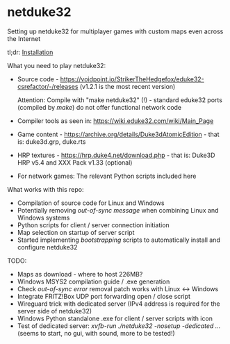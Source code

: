 # netduke32
Setting up netduke32 for multiplayer games with custom maps even across the Internet

tl;dr: [Installation](INSTALLATION.md)

What you need to play netduke32:

* Source code - https://voidpoint.io/StrikerTheHedgefox/eduke32-csrefactor/-/releases (v1.2.1 is the most recent version)
  
  Attention: Compile with "make netduke32" (!) - standard eduke32 ports (compiled by *make*) do not offer functional network code
* Compiler tools as seen in: https://wiki.eduke32.com/wiki/Main_Page
* Game content - https://archive.org/details/Duke3dAtomicEdition - that is: duke3d.grp, duke.rts
* HRP textures - https://hrp.duke4.net/download.php - that is: Duke3D HRP v5.4 and XXX Pack v1.33 (optional)
* For network games: The relevant Python scripts included here

What works with this repo: 

* Compilation of source code for Linux and Windows
* Potentially removing *out-of-sync message* when combining Linux and Windows systems
* Python scripts for client / server connection initiation
* Map selection on startup of server script
* Started implementing *bootstrapping* scripts to automatically install and configure netduke32
  
TODO: 

* Maps as download - where to host 226MB?
* Windows MSYS2 compilation guide / .exe generation
* Check *out-of-sync error* removal patch works with Linux <-> Windows
* Integrate FRITZ!Box UDP port forwarding open / close script
* Wireguard trick with dedicated server (IPv4 address is required for the server side of netduke32)
* Windows Python standalone .exe for client / server scripts with icon
* Test of dedicated server: *xvfb-run ./netduke32 -nosetup -dedicated ...* (seems to start, no gui, with sound, more to be tested!)
